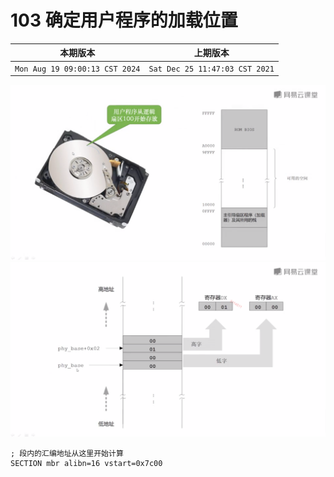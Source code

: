 #  103 确定用户程序的加载位置

|本期版本| 上期版本
|:---:|:---:
`Mon Aug 19 09:00:13 CST 2024` | `Sat Dec 25 11:47:03 CST 2021`

<img src="./01.png" />
<img src="./02.png" />

```
; 段内的汇编地址从这里开始计算
SECTION mbr alibn=16 vstart=0x7c00
```